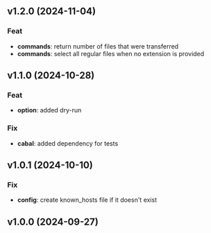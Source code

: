 ## v1.2.0 (2024-11-04)

### Feat

- **commands**: return number of files that were transferred
- **commands**: select all regular files when no extension is provided

## v1.1.0 (2024-10-28)

### Feat

- **option**: added dry-run

### Fix

- **cabal**: added dependency for tests

## v1.0.1 (2024-10-10)

### Fix

- **config**: create known_hosts file if it doesn't exist

## v1.0.0 (2024-09-27)
